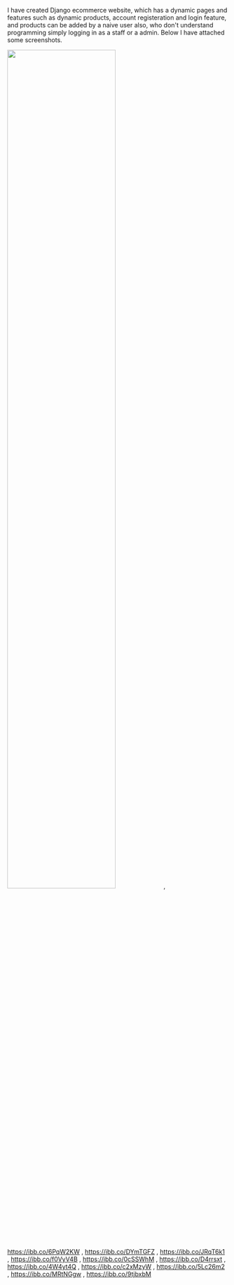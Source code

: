 I have created Django ecommerce website, which has a dynamic pages and features such as dynamic products, account registeration and login feature, and products can be added by a naive user also, who don't understand programming simply logging in as a staff or a admin. Below I have attached some screenshots.

<img src="https://i.ibb.co/cYYbn9S/homepage.png" width="70%"> , 
https://ibb.co/6PqW2KW , 
https://ibb.co/DYmTGFZ , 
https://ibb.co/JRqT6k1 , 
https://ibb.co/f0VyV4B , 
https://ibb.co/0cSSWhM , 
https://ibb.co/D4rrsxt , 
https://ibb.co/4W4yt4Q , 
https://ibb.co/c2xMzyW , 
https://ibb.co/5Lc26m2 , 
https://ibb.co/MRtNGgw , 
https://ibb.co/9tjbxbM
